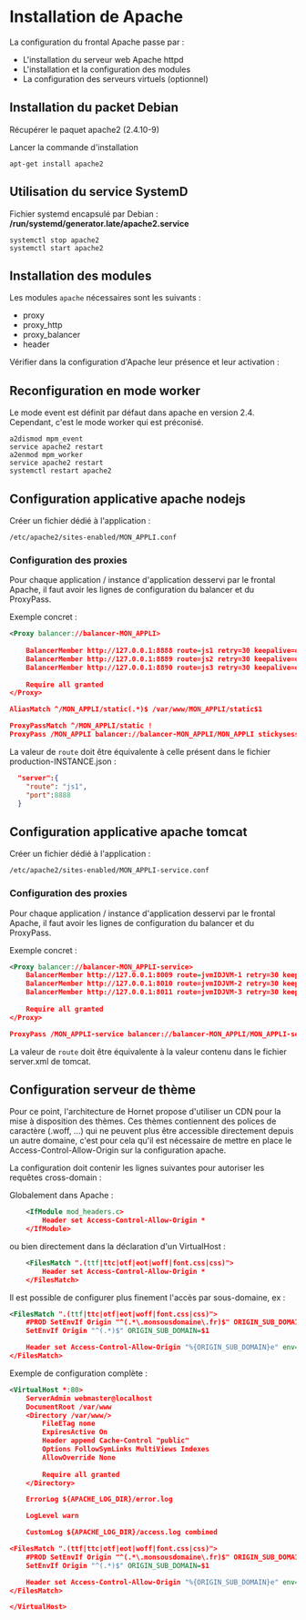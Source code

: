 # Installation de Apache 

La configuration du frontal Apache passe par : 

- L'installation du serveur web Apache httpd
- L'installation et la configuration des modules
- La configuration des serveurs virtuels (optionnel)  

## Installation du packet Debian

Récupérer le paquet apache2 (2.4.10-9)

Lancer la commande d'installation

```shell
apt-get install apache2
```

## Utilisation du service SystemD

Fichier systemd encapsulé par Debian : **/run/systemd/generator.late/apache2.service**

```shell
systemctl stop apache2
systemctl start apache2
```

## Installation des modules

Les modules `apache` nécessaires sont les suivants :

- proxy
- proxy_http
- proxy_balancer
- header

Vérifier dans la configuration d'Apache leur présence et leur activation : 

## Reconfiguration en mode worker

Le mode event est définit par défaut dans apache en version 2.4. 
Cependant, c'est le mode worker qui est préconisé. 

```
a2dismod mpm_event
service apache2 restart
a2enmod mpm_worker
service apache2 restart
systemctl restart apache2
```
  

## Configuration applicative apache nodejs

Créer un fichier dédié à l'application : 

```shell
/etc/apache2/sites-enabled/MON_APPLI.conf
```

### Configuration des proxies

Pour chaque application / instance d'application desservi par le frontal Apache, il faut avoir les lignes de configuration du balancer et du ProxyPass.

Exemple concret : 

```xml
<Proxy balancer://balancer-MON_APPLI>
	
	BalancerMember http://127.0.0.1:8888 route=js1 retry=30 keepalive=on  ttl=10 loadfactor=3 flushpackets=auto timeout=300	
	BalancerMember http://127.0.0.1:8889 route=js2 retry=30 keepalive=on  ttl=10 loadfactor=3 flushpackets=auto timeout=300	
	BalancerMember http://127.0.0.1:8890 route=js3 retry=30 keepalive=on  ttl=10 loadfactor=3 flushpackets=auto timeout=300
	
	Require all granted
</Proxy>

AliasMatch ^/MON_APPLI/static(.*)$ /var/www/MON_APPLI/static$1 

ProxyPassMatch ^/MON_APPLI/static !
ProxyPass /MON_APPLI balancer://balancer-MON_APPLI/MON_APPLI stickysession=NODESESSIONID nofailover=on
```

La valeur de `route` doit être équivalente à celle présent dans le fichier production-INSTANCE.json : 

```json
  "server":{
    "route": "js1",
    "port":8888
  }
```

## Configuration applicative apache tomcat

Créer un fichier dédié à l'application : 

```shell
/etc/apache2/sites-enabled/MON_APPLI-service.conf
```

### Configuration des proxies

Pour chaque application / instance d'application desservi par le frontal Apache, il faut avoir les lignes de configuration du balancer et du ProxyPass.

Exemple concret : 

```xml
<Proxy balancer://balancer-MON_APPLI-service>
	BalancerMember http://127.0.0.1:8009 route=jvmIDJVM-1 retry=30 keepalive=on ttl=10 loadfactor=3 flushpackets=auto timeout=300
	BalancerMember http://127.0.0.1:8010 route=jvmIDJVM-2 retry=30 keepalive=on ttl=10 loadfactor=3 flushpackets=auto timeout=300
	BalancerMember http://127.0.0.1:8011 route=jvmIDJVM-3 retry=30 keepalive=on ttl=10 loadfactor=3 flushpackets=auto timeout=300
	
	Require all granted	
</Proxy>

ProxyPass /MON_APPLI-service balancer://balancer-MON_APPLI/MON_APPLI-service nofailover=on
```

La valeur de `route` doit être équivalente à la valeur contenu dans le fichier server.xml de tomcat.


## Configuration serveur de thème


Pour ce point, l'architecture de Hornet propose d'utiliser un CDN pour la mise à disposition des thèmes. Ces thèmes contiennent des polices de caractère (.woff, ...) qui ne peuvent plus être accessible directement depuis un autre domaine, c'est pour cela qu'il est nécessaire de mettre en place le Access-Control-Allow-Origin sur la configuration apache.

La configuration doit contenir les lignes suivantes pour autoriser les requêtes cross-domain :

Globalement dans Apache :
```xml
	<IfModule mod_headers.c>
		Header set Access-Control-Allow-Origin *
	</IfModule>
```
ou bien directement dans la déclaration d'un VirtualHost :

```xml
	<FilesMatch ".(ttf|ttc|otf|eot|woff|font.css|css)">	
		Header set Access-Control-Allow-Origin *
	</FilesMatch>
```

Il est possible de configurer plus finement l'accès par sous-domaine, ex : 

```xml
<FilesMatch ".(ttf|ttc|otf|eot|woff|font.css|css)">	
	#PROD SetEnvIf Origin "^(.*\.monsousdomaine\.fr)$" ORIGIN_SUB_DOMAIN=$1
	SetEnvIf Origin "^(.*)$" ORIGIN_SUB_DOMAIN=$1

	Header set Access-Control-Allow-Origin "%{ORIGIN_SUB_DOMAIN}e" env=ORIGIN_SUB_DOMAIN
</FilesMatch>
```

Exemple de configuration complète : 

```xml
<VirtualHost *:80>
	ServerAdmin webmaster@localhost
	DocumentRoot /var/www
	<Directory /var/www/>
		FileETag none
 		ExpiresActive On		
		Header append Cache-Control "public"
		Options FollowSymLinks MultiViews Indexes
		AllowOverride None
		
		Require all granted
	</Directory>

	ErrorLog ${APACHE_LOG_DIR}/error.log

	LogLevel warn

	CustomLog ${APACHE_LOG_DIR}/access.log combined

<FilesMatch ".(ttf|ttc|otf|eot|woff|font.css|css)">	
	#PROD SetEnvIf Origin "^(.*\.monsousdomaine\.fr)$" ORIGIN_SUB_DOMAIN=$1
	SetEnvIf Origin "^(.*)$" ORIGIN_SUB_DOMAIN=$1

	Header set Access-Control-Allow-Origin "%{ORIGIN_SUB_DOMAIN}e" env=ORIGIN_SUB_DOMAIN
</FilesMatch>

</VirtualHost>
```
